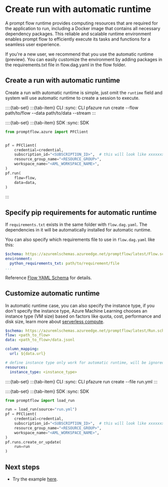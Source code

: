# Create run with automatic runtime

A prompt flow runtime provides computing resources that are required for the application to run, including a Docker image that contains all necessary dependency packages. This reliable and scalable runtime environment enables prompt flow to efficiently execute its tasks and functions for a seamless user experience.

If you're a new user, we recommend that you use the automatic runtime (preview). You can easily customize the environment by adding packages in the requirements.txt file in flow.dag.yaml in the flow folder.

## Create a run with automatic runtime

Create a run with automatic runtime is simple, just omit the `runtime` field and system will use automatic runtime to create a session to execute.

::::{tab-set}
:::{tab-item} CLI
:sync: CLI
pfazure run create --flow path/to/flow --data path/to/data --stream
:::

::::{tab-set}
:::{tab-item} SDK
:sync: SDK

```python
from promptflow.azure import PFClient


pf = PFClient(
    credential=credential,
    subscription_id="<SUBSCRIPTION_ID>",  # this will look like xxxxxxxx-xxxx-xxxx-xxxx-xxxxxxxxxxxx
    resource_group_name="<RESOURCE_GROUP>",
    workspace_name="<AML_WORKSPACE_NAME>",
)
pf.run(
    flow=flow,
    data=data,
)
```

:::

## Specify pip requirements for automatic runtime

If `requirements.txt` exists in the same folder with `flow.dag.yaml`.
The dependencies in it will be automatically installed for automatic runtime.

You can also specify which requirements file to use in `flow.dag.yaml` like this:

```yml
$schema: https://azuremlschemas.azureedge.net/promptflow/latest/Flow.schema.json
environment:
  python_requirements_txt: path/to/requirement/file
...
```

Reference [Flow YAML Schema](../../reference/flow-yaml-schema-reference.md) for details.

## Customize automatic runtime

In automatic runtime case, you can also specify the instance type, if you don't specify the instance type, Azure Machine Learning chooses an instance type (VM size) based on factors like quota, cost, performance and disk size, learn more about [serverless compute](https://docs.microsoft.com/en-us/azure/machine-learning/how-to-use-serverless-compute).

```yml
$schema: https://azuremlschemas.azureedge.net/promptflow/latest/Run.schema.json
flow: <path_to_flow>
data: <path_to_flow>/data.jsonl

column_mapping:
  url: ${data.url}

# define instance type only work for automatic runtime, will be ignored if you specify the runtime name.
resources:
  instance_type: <instance_type>
```

::::{tab-set}
:::{tab-item} CLI
:sync: CLI
pfazure run create --file run.yml
:::

::::{tab-set}
:::{tab-item} SDK
:sync: SDK

```python
from promptflow import load_run

run = load_run(source="run.yml")
pf = PFClient(
    credential=credential,
    subscription_id="<SUBSCRIPTION_ID>",  # this will look like xxxxxxxx-xxxx-xxxx-xxxx-xxxxxxxxxxxx
    resource_group_name="<RESOURCE_GROUP>",
    workspace_name="<AML_WORKSPACE_NAME>",
)
pf.runs.create_or_update(
    run=run
)
```

## Next steps

- Try the example [here](https://github.com/microsoft/promptflow/blob/main/examples/tutorials/run-management/cloud-run-management.ipynb).
